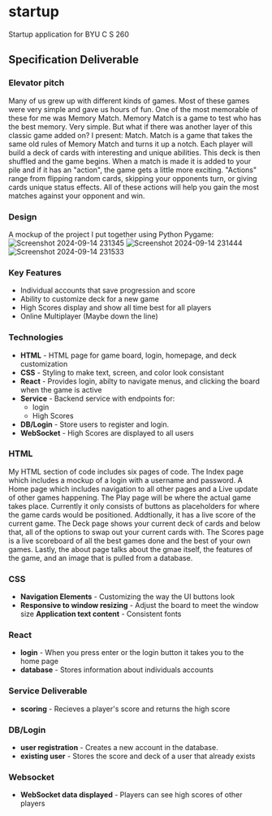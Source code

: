 # startup
Startup application for BYU C S 260

## Specification Deliverable
### Elevator pitch
Many of us grew up with different kinds of games. Most of these games were very simple and gave us hours of fun. One of the most memorable of these for me was Memory Match. Memory Match is a game to test who has the best memory. Very simple. But what if there was another layer of this classic game added on? I present: Match. Match is a game that takes the same old rules of Memory Match and turns it up a notch. Each player will build a deck of cards with interesting and unique abilities. This deck is then shuffled and the game begins. When a match is made it is added to your pile and if it has an "action", the game gets a little more exciting. "Actions" range from flipping random cards, skipping your opponents turn, or giving cards unique status effects. All of these actions will help you gain the most matches against your opponent and win.

### Design
A mockup of the project I put together using Python Pygame:
![Screenshot 2024-09-14 231345](https://github.com/user-attachments/assets/f8a55df6-e4c5-4c10-a8fd-d184b25f92c9)
![Screenshot 2024-09-14 231444](https://github.com/user-attachments/assets/0b46eebb-b5a8-4a1b-a0be-7ec850a76b66)
![Screenshot 2024-09-14 231533](https://github.com/user-attachments/assets/b112484d-ab3c-441a-86f2-07ecf370e471)

### Key Features
- Individual accounts that save progression and score
- Ability to customize deck for a new game
- High Scores display and show all time best for all players
- Online Multiplayer (Maybe down the line)

### Technologies
- **HTML** - HTML page for game board, login, homepage, and deck customization
- **CSS** - Styling to make text, screen, and color look consistant
- **React** - Provides login, abilty to navigate menus, and clicking the board when the game is active
- **Service** - Backend service with endpoints for:
  - login
  - High Scores
- **DB/Login** - Store users to register and login.
- **WebSocket** - High Scores are displayed to all users

### HTML
 My HTML section of code includes six pages of code. The Index page which includes a mockup of a login with a username and password. A Home page which includes navigation to all other pages and a Live update of other games happening. The Play page will be where the actual game takes place. Currently it only consists of buttons as placeholders for where the game cards would be positioned. Addtionally, it has a live score of the current game. The Deck page shows your current deck of cards and below that, all of the options to swap out your current cards with. The Scores page is a live scoreboard of all the best games done and the best of your own games. Lastly, the about page talks about the gmae itself, the features of the game, and an image that is pulled from a database.
### CSS
- **Navigation Elements** - Customizing the way the UI buttons look
- **Responsive to window resizing** - Adjust the board to meet the window size
**Application text content** - Consistent fonts
### React
- **login** - When you press enter or the login button it takes you to the home page
- **database** - Stores information about individuals accounts
### Service Deliverable
- **scoring** - Recieves a player's score and returns the high score
### DB/Login
- **user registration** - Creates a new account in the database.
- **existing user** - Stores the score and deck of a user that already exists
### Websocket
- **WebSocket data displayed** - Players can see high scores of other players

